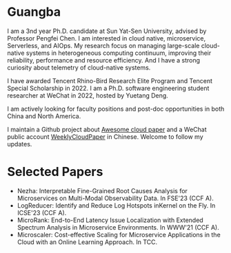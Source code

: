 
# Guangba

I am a 3nd year Ph.D. candidate at Sun Yat-Sen University, advised by Professor Pengfei Chen. I am interested in cloud native, microservice, Serverless, and AIOps. My research focus on managing large-scale cloud-native systems in heterogeneous computing continuum, improving their reliability, performance and resource efficiency. And I have a strong curiosity about telemetry of cloud-native systems.

I have awarded Tencent Rhino-Bird Research Elite Program and Tencent Special Scholarship in 2022. I am a Ph.D. software engineering student researcher at WeChat in 2022, hosted by Yuetang Deng.

I am actively looking for faculty positions and post-doc opportunities in both China and North America.

I maintain a Github project about [Awesome cloud paper](https://github.com/IntelligentDDS/awesome-papers) and a WeChat public account [WeeklyCloudPaper](https://yuxiaoba.github.io/authors/admin/weeklycloudpaper.jpg) in Chinese. Welcome to follow my updates.


# Selected Papers

-  Nezha: Interpretable Fine-Grained Root Causes Analysis for Microservices on Multi-Modal Observability Data. In FSE'23 (CCF A).
-  LogReducer: Identify and Reduce Log Hotspots inKernel on the Fly. In ICSE'23 (CCF A).
-  MicroRank: End-to-End Latency Issue Localization with Extended Spectrum Analysis in Microservice Environments. In WWW'21 (CCF A).
-  Microscaler: Cost-effective Scaling for Microservice Applications in the Cloud with an Online Learning Approach. In TCC.

